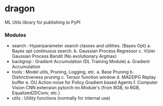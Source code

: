 # dragon
ML Utils library for publishing to PyPI

### Modules

  - search : Hyperparameter search classes and utilities. (Bayes Opt)
    a. Bayes opt continuous search.
    b. Gaussian Process Regressor
    c. Vizier Gaussian Process Bandit (No evolutionary Argmax)
  - backgrop : Gradient Accumulation (DL Training Module)
    a. Gradient Accumulation
  - tools : Model utils, Pruning, Logging, etc.
    a. Base Pruning
    b. Distinctiveness pruning 
    c. Tensor function window
    d. MADDPG Replay buffer
    e. OU Action noise for Policy Gradient based Agents
    f. Computer Vision CNN extension pytorch nn.Module's (from RGB, to RGB, Equalized2DConv, etc.)
  - utils : Utility functions (normally for internal use)